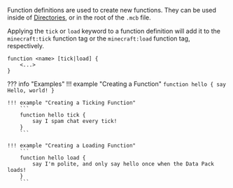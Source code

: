 Function definitions are used to create new functions. They can be used inside of [Directories](directories), or in the root of the `.mcb` file.

Applying the `tick` or `load` keyword to a function definition will add it to the `minecraft:tick` function tag or the `minecraft:load` function tag, respectively.

```
function <name> [tick|load] {
    <...>
}
```

??? info "Examples"
    !!! example "Creating a Function"
        ```
        function hello {
            say Hello, world!
        }
        ```

    !!! example "Creating a Ticking Function"
        ```
        function hello tick {
            say I spam chat every tick!
        }
        ```

    !!! example "Creating a Loading Function"
        ```
        function hello load {
            say I'm polite, and only say hello once when the Data Pack loads!
        }
        ```

